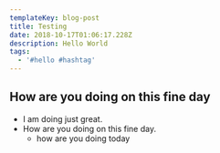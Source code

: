 ```yaml
---
templateKey: blog-post
title: Testing
date: 2018-10-17T01:06:17.228Z
description: Hello World
tags:
  - '#hello #hashtag'
---
```

## How are you doing on this fine day
* I am doing just great.
* How are you doing on this fine day.
   * how are you doing today
